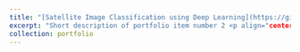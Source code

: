 ```yaml
---
title: "[Satellite Image Classification using Deep Learning](https://github.com/varsha2509/Springboard-DS/tree/master/Capstone2)"
excerpt: "Short description of portfolio item number 2 <p align="center"> <img src="Image2.png" alt="Satellite Image Classification"/></p>"
collection: portfolio
---
```



